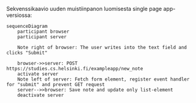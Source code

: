 Sekvenssikaavio uuden muistiinpanon luomisesta single page app-versiossa:

```mermaid
sequenceDiagram
    participant browser
    participant server

    Note right of browser: The user writes into the text field and clicks "Submit"

    browser->>server: POST https://studies.cs.helsinki.fi/exampleapp/new_note
    activate server
    Note left of server: Fetch form element, register event handler for "submit" and prevent GET request
    server-->>browser: Save note and update only list-element
    deactivate server
```
